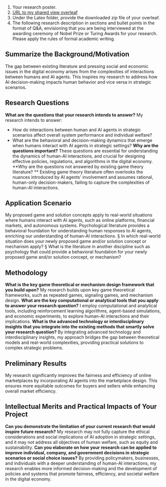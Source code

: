 1. Your research poster.
2. [URL to my shared view overleaf ](https://www.overleaf.com/read/xqmhntdkcsjb#0b18c9)
3. Under the Latex folder, provide the downloaded zip file of your overleaf. 
4. The following research description in sections and bullet points in the format of Q&A, envisioning that you are being interviewed at the awarding ceremony of Nobel Prize or Turing Awards for your research. Please apply the rules of formal academic writing.  

## Summarize the Background/Motivation
The gap between existing literature and pressing social and economic issues in the digital economy arises from the complexities of interactions between humans and AI agents. This inspires my research to address how AI decision-making impacts human behavior and vice versa in strategic scenarios.

## Research Questions
**What are the questions that your research intends to answer?**
My research intends to answer:
- How do interactions between human and AI agents in strategic scenarios affect overall system performance and individual welfare?
- What are the behavioral and decision-making dynamics that emerge when humans interact with AI agents in strategic settings?
**Why are the questions important?**
These questions are essential for understanding the dynamics of human-AI interactions, and crucial for designing effective policies, regulations, and algorithms in the digital economy.
**Why are the questions not answered by existing game theory literature? **
Existing game theory literature often overlooks the nuances introduced by AI agents' involvement and assumes rational, human-only decision-makers, failing to capture the complexities of human-AI interactions.

## Application Scenario
My proposed game and solution concepts apply to real-world situations where humans interact with AI agents, such as online platforms, financial markets, and autonomous systems. Psychological literature provides a behavioral foundation for understanding human responses to AI agents, enriching our understanding of human-AI interactions.
§ In which real-world situation does your newly proposed game and/or solution concept or mechanism apply? 
§ What is the literature in another discipline such as psychology that could provide a behavioral foundation for your newly proposed game and/or solution concept, or mechanism?

## Methodology
**What is the key game theoretical or mechanism design framework that you build upon?**
My research builds upon key game theoretical frameworks, such as repeated games, signaling games, and mechanism design.
**What are the key computational or analytical tools that you apply to answer your research question?**
I employ computational and analytical tools, including reinforcement learning algorithms, agent-based simulations, and economic experiments, to explore human-AI interactions and their implications.
**What is the advanced technology or interdisciplinary insights that you integrate into the existing methods that smartly solve your research question?**
By integrating advanced technology and interdisciplinary insights, my approach bridges the gap between theoretical models and real-world complexities, providing practical solutions to complex strategic problems.

## Preliminary Results
My research significantly improves the fairness and efficiency of online marketplaces by incorporating AI agents into the marketplace design. This ensures more equitable outcomes for buyers and sellers while enhancing overall market efficiency.

## Intellectual Merits and Practical Impacts of Your Project
**Can you demonstrate the limitation of your current research that would inspire future research?**
My research may not fully capture the ethical considerations and social implications of AI adoption in strategic settings, and it may not address all objectives of human welfare, such as equity and sustainability.
**Can you elaborate on how your research can be applied to improve individual, company, and government decisions in strategic scenarios or social choice issues?**
By providing policymakers, businesses, and individuals with a deeper understanding of human-AI interactions, my research enables more informed decision-making and the development of policies and systems that promote fairness, efficiency, and societal welfare in the digital economy.
